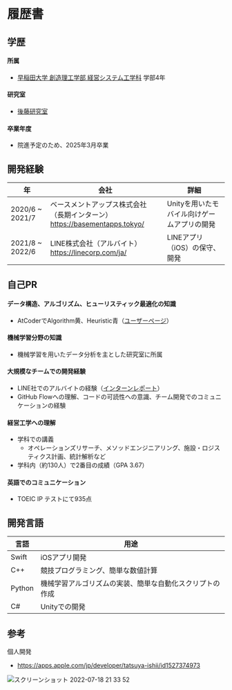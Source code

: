 # 履歴書

## 学歴 

#### 所属

- [早稲田大学 創造理工学部 経営システム工学科](http://www.mgmt.waseda.ac.jp/) 学部4年

#### 研究室

- [後藤研究室](http://www.it.mgmt.waseda.ac.jp/index.html)

#### 卒業年度

- 院進予定のため、2025年3月卒業

## 開発経験

| 年 | 会社 | 詳細 |
| --- | ---- | ---- |
| 2020/6 ~ 2021/7 | ベースメントアップス株式会社（長期インターン）　<br> https://basementapps.tokyo/ | Unityを用いたモバイル向けゲームアプリの開発 |
| 2021/8 ~ 2022/6 | LINE株式会社（アルバイト）　<br> https://linecorp.com/ja/ | LINEアプリ（iOS）の保守、開発 |

## 自己PR

#### データ構造、アルゴリズム、ヒューリスティック最適化の知識
  - AtCoderでAlgorithm黄、Heuristic青（[ユーザーページ](https://atcoder.jp/users/tishii24)）
#### 機械学習分野の知識
  - 機械学習を用いたデータ分析を主とした研究室に所属
#### 大規模なチームでの開発経験  
  - LINE社でのアルバイトの経験（[インターンレポート](https://engineering.linecorp.com/ja/blog/internship2021-ios-browser-ui/)）
  - GitHub Flowへの理解、コードの可読性への意識、チーム開発でのコミュニケーションの経験
#### 経営工学への理解
  - 学科での講義
    - オペレーションズリサーチ、メソッドエンジニアリング、施設・ロジスティクス計画、統計解析など
  - 学科内（約130人）で2番目の成績（GPA 3.67）
#### 英語でのコミュニケーション
  - TOEIC IP テストにて935点

## 開発言語

| 言語 | 用途 |
| --- | ---- |
| Swift | iOSアプリ開発 |
| C++ | 競技プログラミング、簡単な数値計算 |
| Python | 機械学習アルゴリズムの実装、簡単な自動化スクリプトの作成 |
| C# | Unityでの開発 |

## 参考

個人開発
- https://apps.apple.com/jp/developer/tatsuya-ishii/id1527374973

![スクリーンショット 2022-07-18 21 33 52](https://user-images.githubusercontent.com/64118114/179512136-89552532-6248-49e2-b45c-2e30113e077a.png)
